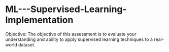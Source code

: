 # ML---Supervised-Learning-Implementation
Objective: The objective of this assessment is to evaluate your understanding and ability to apply supervised learning techniques to a real-world dataset.

